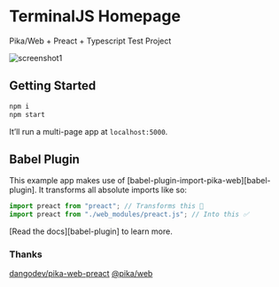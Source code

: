 # TerminalJS Homepage

Pika/Web + Preact + Typescript Test Project

![screenshot1](https://imgur.com/rV6Kga9.png)

## Getting Started

```bash
npm i
npm start
```

It’ll run a multi-page app at `localhost:5000`.

## Babel Plugin

This example app makes use of [babel-plugin-import-pika-web][babel-plugin].
It transforms all absolute imports like so:

```js
import preact from "preact"; // Transforms this 🚫
import preact from "./web_modules/preact.js"; // Into this ✅
```

[Read the docs][babel-plugin] to learn more.

### Thanks
[dangodev/pika-web-preact](https://github.com/dangodev/pika-web-preact)
[@pika/web](https://github.com/pikapkg/web)
